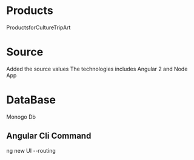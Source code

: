 # Products
ProductsforCultureTripArt

# Source
Added the source values The technologies includes Angular 2 and Node App


# DataBase

Monogo Db

## Angular Cli Command

ng new UI --routing